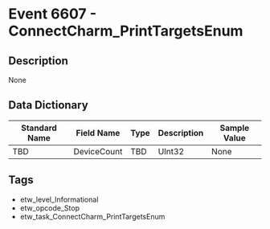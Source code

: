 # Event 6607 - ConnectCharm_PrintTargetsEnum

## Description
None

## Data Dictionary
|Standard Name|Field Name|Type|Description|Sample Value|
|---|---|---|---|---|
|TBD|DeviceCount|TBD|UInt32|None|None|

## Tags
* etw_level_Informational
* etw_opcode_Stop
* etw_task_ConnectCharm_PrintTargetsEnum